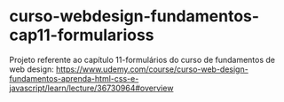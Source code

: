 # curso-webdesign-fundamentos-cap11-formularioss
Projeto referente ao capítulo 11-formulários do curso de fundamentos de web design: https://www.udemy.com/course/curso-web-design-fundamentos-aprenda-html-css-e-javascript/learn/lecture/36730964#overview
